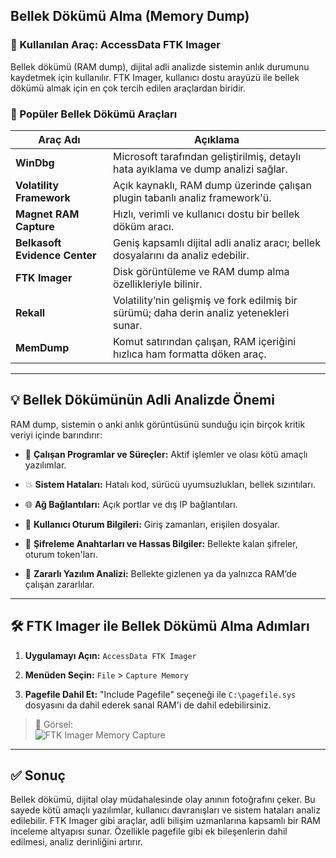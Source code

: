 ## Bellek Dökümü Alma (Memory Dump)

### 🔧 Kullanılan Araç: **AccessData FTK Imager**

Bellek dökümü (RAM dump), dijital adli analizde sistemin anlık durumunu kaydetmek için kullanılır. FTK Imager, kullanıcı dostu arayüzü ile bellek dökümü almak için en çok tercih edilen araçlardan biridir.

### 📌 Popüler Bellek Dökümü Araçları

| Araç Adı                      | Açıklama                                                                                 |
| ----------------------------- | ---------------------------------------------------------------------------------------- |
| **WinDbg**                    | Microsoft tarafından geliştirilmiş, detaylı hata ayıklama ve dump analizi sağlar.        |
| **Volatility Framework**      | Açık kaynaklı, RAM dump üzerinde çalışan plugin tabanlı analiz framework'ü.              |
| **Magnet RAM Capture**        | Hızlı, verimli ve kullanıcı dostu bir bellek döküm aracı.                                |
| **Belkasoft Evidence Center** | Geniş kapsamlı dijital adli analiz aracı; bellek dosyalarını da analiz edebilir.         |
| **FTK Imager**                | Disk görüntüleme ve RAM dump alma özellikleriyle bilinir.                                |
| **Rekall**                    | Volatility’nin gelişmiş ve fork edilmiş bir sürümü; daha derin analiz yetenekleri sunar. |
| **MemDump**                   | Komut satırından çalışan, RAM içeriğini hızlıca ham formatta döken araç.                 |

---

## 💡 Bellek Dökümünün Adli Analizde Önemi

RAM dump, sistemin o anki anlık görüntüsünü sunduğu için birçok kritik veriyi içinde barındırır:

- 🧩 **Çalışan Programlar ve Süreçler:** Aktif işlemler ve olası kötü amaçlı yazılımlar.
    
- 💥 **Sistem Hataları:** Hatalı kod, sürücü uyumsuzlukları, bellek sızıntıları.
    
- 🌐 **Ağ Bağlantıları:** Açık portlar ve dış IP bağlantıları.
    
- 👤 **Kullanıcı Oturum Bilgileri:** Giriş zamanları, erişilen dosyalar.
    
- 🔐 **Şifreleme Anahtarları ve Hassas Bilgiler:** Bellekte kalan şifreler, oturum token'ları.
    
- 🦠 **Zararlı Yazılım Analizi:** Bellekte gizlenen ya da yalnızca RAM’de çalışan zararlılar.
    

---

## 🛠️ FTK Imager ile Bellek Dökümü Alma Adımları

1. **Uygulamayı Açın:** `AccessData FTK Imager`
    
2. **Menüden Seçin:** `File` > `Capture Memory`
    
3. **Pagefile Dahil Et:** "Include Pagefile" seçeneği ile `C:\pagefile.sys` dosyasını da dahil ederek sanal RAM'i de dahil edebilirsiniz.
    

> 📸 Görsel:  
> ![FTK Imager Memory Capture](https://ld-images-2.s3.us-east-2.amazonaws.com/Windows+Memory+Forensics/image2_2.png)

---

## ✅ Sonuç

Bellek dökümü, dijital olay müdahalesinde olay anının fotoğrafını çeker. Bu sayede kötü amaçlı yazılımlar, kullanıcı davranışları ve sistem hataları analiz edilebilir. FTK Imager gibi araçlar, adli bilişim uzmanlarına kapsamlı bir RAM inceleme altyapısı sunar. Özellikle pagefile gibi ek bileşenlerin dahil edilmesi, analiz derinliğini artırır.